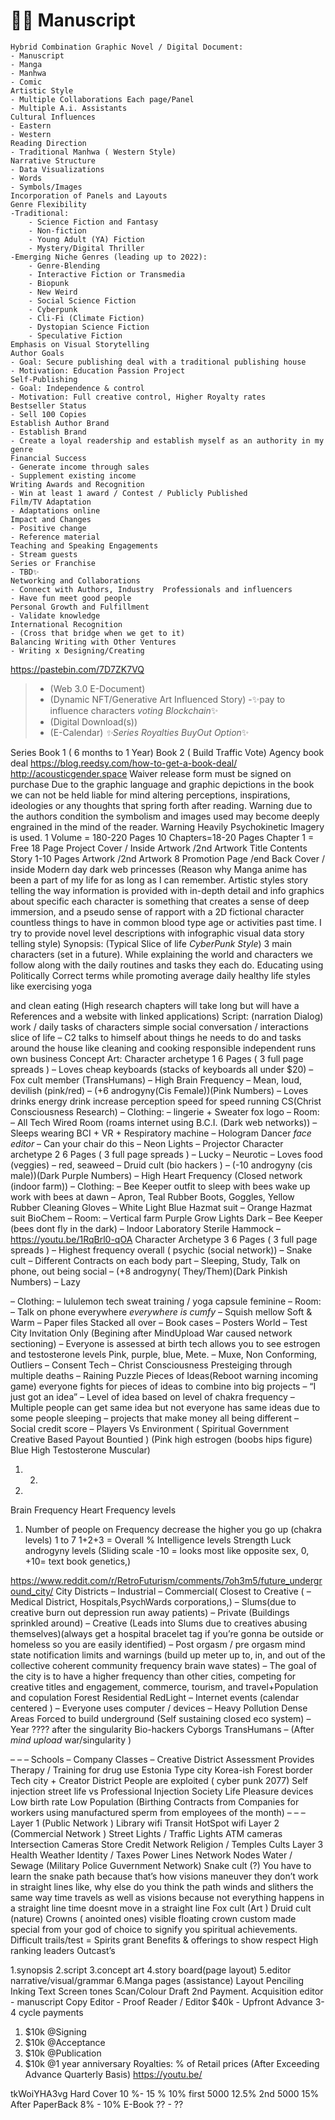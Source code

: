 # 📑✨ Manuscript 
	Hybrid Combination Graphic Novel / Digital Document: 
	- Manuscript
	- Manga
	- Manhwa
	- Comic
	Artistic Style
	- Multiple Collaborations Each page/Panel
	- Multiple A.i. Assistants 
	Cultural Influences
	- Eastern
	- Western
	Reading Direction
	- Traditional Manhwa ( Western Style)
	Narrative Structure
	- Data Visualizations
	- Words
	- Symbols/Images
	Incorporation of Panels and Layouts
	Genre Flexibility
	-Traditional:
		- Science Fiction and Fantasy
		- Non-fiction
		- Young Adult (YA) Fiction
		- Mystery/Digital Thriller
	-Emerging Niche Genres (leading up to 2022):
		- Genre-Blending
		- Interactive Fiction or Transmedia
		- Biopunk
		- New Weird
		- Social Science Fiction
		- Cyberpunk
		- Cli-Fi (Climate Fiction)
		- Dystopian Science Fiction
		- Speculative Fiction
	Emphasis on Visual Storytelling
	Author Goals
	- Goal: Secure publishing deal with a traditional publishing house
	- Motivation: Education Passion Project
	Self-Publishing 
	- Goal: Independence & control
	- Motivation: Full creative control, Higher Royalty rates
	Bestseller Status
	- Sell 100 Copies
	Establish Author Brand
	- Establish Brand
	- Create a loyal readership and establish myself as an authority in my genre
	Financial Success
	- Generate income through sales
	- Supplement existing income
	Writing Awards and Recognition
	- Win at least 1 award / Contest / Publicly Published
	Film/TV Adaptation
	- Adaptations online
	Impact and Changes
	- Positive change
	- Reference material
	Teaching and Speaking Engagements
	- Stream guests
	Series or Franchise
	- TBD✨
	Networking and Collaborations
	- Connect with Authors, Industry  Professionals and influencers
	- Have fun meet good people
	Personal Growth and Fulfillment
	- Validate knowledge
	International Recognition
	- (Cross that bridge when we get to it)
	Balancing Writing with Other Ventures
	- Writing x Designing/Creating


https://pastebin.com/7D7ZK7VQ

>- (Web 3.0 E-Document)
>- (Dynamic NFT/Generative Art Influenced Story)
>-✨pay to influence characters *voting Blockchain*✨
>- (Digital Download(s)) 
>- (E-Calendar)
>*✨Series Royalties BuyOut Option*✨
	
Series
Book 1 ( 6 months to 1 Year) Book 2 ( Build Traffic Vote)
Agency book deal
https://blog.reedsy.com/how-to-get-a-book-deal/
http://acousticgender.space
Waiver release form must be signed on purchase
Due to the graphic language and graphic depictions in the book we can not be held liable for mind altering perceptions, inspirations, ideologies or any thoughts that spring forth after reading. Warning due to the authors condition the symbolism and images used may become deeply engrained in the mind of the reader.
Warning Heavily Psychokinetic Imagery is used.
1 Volume = 180-220 Pages 10 Chapters=18-20 Pages
Chapter 1 = Free 18 Page Project Cover / Inside
Artwork /2nd Artwork Title
Contents
Story 1-10 Pages Artwork /2nd Artwork 8 Promotion Page /end Back Cover / inside
Modern day dark web princesses
(Reason why Manga anime has been a part of my life for as long as I can remember. Artistic styles story telling the way information is provided with in-depth detail and info graphics about specific each character is something that creates a sense of deep immersion, and a pseudo sense of rapport with a 2D fictional character countless things to have in common blood type age or activities past time. I try to provide novel level descriptions with infographic visual data story telling style)
Synopsis:
(Typical Slice of life *CyberPunk Style*) 3 main characters (set in a future). While explaining the world and characters we follow along with the daily routines and tasks they each do. Educating using Politically Correct terms while promoting average daily healthy life styles like exercising yoga
           
and clean eating
(High research chapters will take long but will have a References and a website with linked applications)
Script: (narration Dialog) work / daily tasks of characters simple social conversation / interactions slice of life
– C2 talks to himself about things he needs to do and tasks around the house like cleaning and cooking responsible independent runs own business
Concept Art:
Character archetype 1 6 Pages ( 3 full page spreads )
– Loves cheap keyboards (stacks of keyboards all under $20)
– Fox cult member (TransHumans)
– High Brain Frequency
– Mean, loud, devilish (pink/red)
– (+6 androgyny(Cis Female))(Pink Numbers)
– Loves drinks energy drink increase perception speed for speed running CS(Christ
Consciousness Research)
– Clothing:
– lingerie + Sweater fox logo – Room:
– All Tech Wired Room (roams internet using B.C.I. (Dark web networks))
– Sleeps wearing BCI + VR + Respiratory machine
– Hologram Dancer *face editor*
– Can your chair do this
– Neon Lights
– Projector
Character archetype 2 6 Pages ( 3 full page spreads )
– Lucky
– Neurotic
– Loves food (veggies)
– red, seaweed
– Druid cult (bio hackers )
– (-10 androgyny (cis male))(Dark Purple Numbers)
– High Heart Frequency (Closed network (indoor farm))
– Clothing:
– Bee Keeper outfit to sleep with bees wake up work with bees at dawn
– Apron, Teal Rubber Boots, Goggles, Yellow Rubber Cleaning Gloves
– White Light Blue Hazmat suit
– Orange Hazmat suit BioChem
– Room:
– Vertical farm Purple Grow Lights Dark
– Bee Keeper (bees dont fly in the dark)
– Indoor Laboratory Sterile Hammock
– https://youtu.be/1RqBrl0-qOA
Character Archetype 3 6 Pages ( 3 full page spreads )
– Highest frequency overall ( psychic (social network))
– Snake cult
– Different Contracts on each body part
– Sleeping, Study, Talk on phone, out being social
– (+8 androgyny( They/Them)(Dark Pinkish Numbers)
– Lazy
            
– Clothing:
– lululemon tech sweat training / yoga capsule feminine
– Room:
– Talk on phone everywhere *everywhere is cumfy*
– Squish mellow Soft & Warm
– Paper files Stacked all over
– Book cases
– Posters World
– Test City Invitation Only (Begining after MindUpload War caused network sectioning)
– Everyone is assessed at birth tech allows you to see estrogen and testosterone levels Pink,
purple, blue, Mete.
– Muxe, Non Conforming, Outliers
– Consent Tech
– Christ Consciousness Presteiging through multiple deaths
– Raining Puzzle Pieces of Ideas(Reboot warning incoming game) everyone fights for pieces of
ideas to combine into big projects
– “I just got an idea”
– Level of idea based on level of chakra frequency
– Multiple people can get same idea but not everyone has same ideas due to some
people sleeping
– projects that make money all being different
– Social credit score
– Players Vs Environment ( Spiritual Government Creative Based Payout Bountied ) (Pink high estrogen (boobs hips figure) Blue High Testosterone Muscular)
 1. 2.
3.
Brain Frequency
Heart Frequency levels
1. Number of people on Frequency decrease the higher you go up (chakra levels) 1 to 7
1+2+3 = Overall % Intelligence levels Strength
Luck
androgyny levels
(Sliding scale -10 = looks most like opposite sex, 0, +10= text book genetics,)

 
  
 https://www.reddit.com/r/RetroFuturism/comments/7oh3m5/future_underground_city/
City Districts
– Industrial
– Commercial( Closest to Creative (
– Medical District, Hospitals,PsychWards corporations,)
– Slums(due to creative burn out depression run away patients)
– Private (Buildings sprinkled around)
– Creative (Leads into Slums due to creatives abusing themselves)(always get a hospital
bracelet tag if you’re gonna be outside or homeless so you are easily identified)
– Post orgasm / pre orgasm mind state notification limits and warnings (build up meter up to, in, and out of the collective coherent community frequency brain wave states)
– The goal of the city is to have a higher frequency than other cities, competing for creative titles and engagement, commerce, tourism, and travel+Population and copulation
Forest Residential RedLight
– Internet events (calendar centered )
– Everyone uses computer / devices
– Heavy Pollution Dense Areas Forced to build underground
(Self sustaining closed eco system)
– Year ???? after the singularity Bio-hackers
Cyborgs
TransHumans
– (After *mind upload* war/singularity )
       
–
– –
Schools
– Company Classes
– Creative District Assessment Provides Therapy / Training for drug use
Estonia Type city Korea-ish
Forest border Tech city + Creator District
People are exploited ( cyber punk 2077)
Self injection street life vs Professional Injection Society Life Pleasure devices
Low birth rate
Low Population
(Birthing Contracts from Companies for workers using manufactured sperm from employees of the month)
– –
–
Layer 1 (Public Network ) Library wifi
Transit HotSpot wifi
Layer 2 (Commercial Network ) Street Lights / Traffic Lights
ATM cameras Intersection Cameras Store Credit Network Religion / Temples
Cults
Layer 3 Health
Weather Identity / Taxes Power Lines Network Nodes Water / Sewage
(Military Police Guvernment Network)
 Snake cult (?)
You have to learn the snake path because that’s how visions maneuver they don’t work in straight lines like, why else do you think the path winds and slithers the same way time travels as well as visions because not everything happens in a straight line time doesnt move in a straight line
Fox cult (Art )
Druid cult (nature)
Crowns
( anointed ones) visible floating crown custom made special from your god of choice to signify you spiritual achievements. Difficult trails/test = Spirits grant Benefits & offerings to show respect
High ranking leaders Outcast’s

 1.synopsis
2.script
3.concept art
4.story board(page layout) 5.editor narrative/visual/grammar 6.Manga pages (assistance)
Layout Penciling Inking
Text
Screen tones Scan/Colour
   Draft
2nd Payment.
Acquisition editor - manuscript Copy Editor - Proof Reader / Editor
$40k - Upfront Advance 3-4 cycle payments
1. $10k @Signing
2. $10k @Acceptance
3. $10k @Publication
4. $10k @1 year anniversary
Royalties: % of Retail prices (After Exceeding Advance Quarterly Basis) https://youtu.be/
  
tkWoiYHA3vg
Hard Cover 10 %- 15 % 10% first 5000
12.5% 2nd 5000
15% After
PaperBack 8% - 10%
E-Book ?? - ??
 
